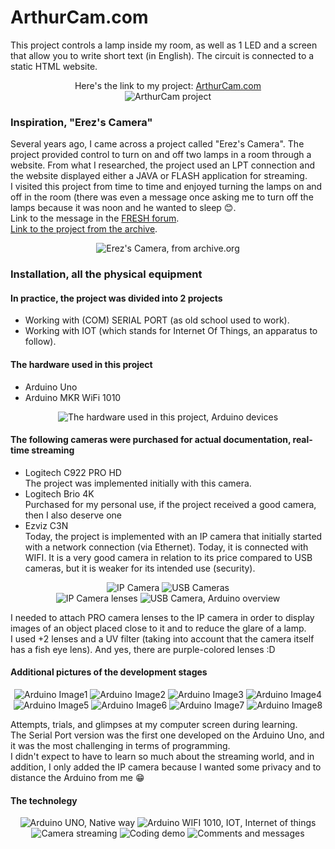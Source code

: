 # ArthurCam.com

<p>
This project controls a lamp inside my room, as well as 1 LED and a screen that allow you to write short text (in English). The circuit is connected to a static HTML website.
</p>

<p align="center">
  Here's the link to my project: <a href="https://ArthurCam.com">ArthurCam.com</a><br>
  <img src="https://i.imgur.com/m8ThomE.png" alt="ArthurCam project">
</p>

<h3>Inspiration, "Erez's Camera"</h3>
<p>
Several years ago, I came across a project called "Erez's Camera". The project provided control to turn on and off two lamps in a room through a website. From what I researched, the project used an LPT connection and the website displayed either a JAVA or FLASH application for streaming.<br>
I visited this project from time to time and enjoyed turning the lamps on and off in the room (there was even a message once asking me to turn off the lamps because it was noon and he wanted to sleep 😊.<br>
Link to the message in the <a href="https://www.fresh.co.il/vBulletin/showthread.php?t=330906&highlight">FRESH forum</a>.<br>
<a href="https://web.archive.org/web/20050921232227/http://erez.myftp.org:80/">Link to the project from the archive</a>.<br>
</p>
<p align="center">
<img src="https://i.imgur.com/4bM9j6G.png" alt="Erez's Camera, from archive.org">
</p>

<h3>Installation, all the physical equipment</h3>
<h4>In practice, the project was divided into 2 projects</h4>
<p>
<ul>
  <li>Working with (COM) SERIAL PORT (as old school used to work).</li>
  <li>Working with IOT (which stands for Internet Of Things, an apparatus to follow).</li>
</ul>
</p>

<h4>The hardware used in this project</h4>
<p>
<ul>
  <li>Arduino Uno</li>
  <li>Arduino MKR WiFi 1010</li>
</ul>
</p>
<p align="center">
  <img src="https://i.imgur.com/BSBjCrF.jpg" alt="The hardware used in this project, Arduino devices">
</p>

<h4>The following cameras were purchased for actual documentation, real-time streaming</h4>
<p>
<ul>
  <li>
    Logitech C922 PRO HD<br>
    The project was implemented initially with this camera.
  </li>
  <li>
    Logitech Brio 4K<br>
    Purchased for my personal use, if the project received a good camera, then I also deserve one
  </li>
  <li>
    Ezviz C3N<br>
    Today, the project is implemented with an IP camera that initially started with a network connection (via Ethernet). Today, it is connected with WIFI. It is a very good camera in relation to its price compared to USB cameras, but it is weaker for its intended use (security).
  </li>
</ul>
</p>
<p align="center">
  <img src="https://i.imgur.com/gWbANAN.jpg" alt="IP Camera">
  <img src="https://i.imgur.com/QuoaMWM.jpg" alt="USB Cameras">
  <br>
  <img src="https://i.imgur.com/OtPDCBt.jpg" alt="IP Camera lenses">
  <img src="https://i.imgur.com/kIjaTsW.jpg" alt="USB Camera, Arduino overview">
</p>
<p>
I needed to attach PRO camera lenses to the IP camera in order to display images of an object placed close to it and to reduce the glare of a lamp.<br>
I used +2 lenses and a UV filter (taking into account that the camera itself has a fish eye lens). And yes, there are purple-colored lenses :D<br>
</p>
<h4>Additional pictures of the development stages</h4>
<p align="center">
  <img src="https://i.imgur.com/mmLEh9f.jpg" alt="Arduino Image1">
  <img src="https://i.imgur.com/Lc4XLnR.jpg" alt="Arduino Image2">
  <img src="https://i.imgur.com/9xuJrbd.jpg" alt="Arduino Image3">
  <img src="https://i.imgur.com/yfVu8se.jpg" alt="Arduino Image4">
  <img src="https://i.imgur.com/jnrdMXz.jpg" alt="Arduino Image5">
  <img src="https://i.imgur.com/boFj94J.jpg" alt="Arduino Image6">
  <img src="https://i.imgur.com/8riDs9e.jpg" alt="Arduino Image7">
  <img src="https://i.imgur.com/KipmqlF.jpg" alt="Arduino Image8">
</p>

<p>
Attempts, trials, and glimpses at my computer screen during learning.<br>
The Serial Port version was the first one developed on the Arduino Uno, and it was the most challenging in terms of programming.<br>
I didn't expect to have to learn so much about the streaming world, and in addition, I only added the IP camera because I wanted some privacy and to distance the Arduino from me 😁<br>
</p>

<h4>The technolegy</h4>
<p align="center">
  <img src="https://i.imgur.com/2nZTK76.png" alt="Arduino UNO, Native way">
  <img src="https://i.imgur.com/MYAwmJS.png" alt="Arduino WIFI 1010, IOT, Internet of things">
  <img src="https://i.imgur.com/6Hgzxgb.png" alt="Camera streaming">
  <img src="https://i.imgur.com/VpbjdQ4.png" alt="Coding demo">
  <img src="https://i.imgur.com/46PUbbR.png" alt="Comments and messages">
</p>

